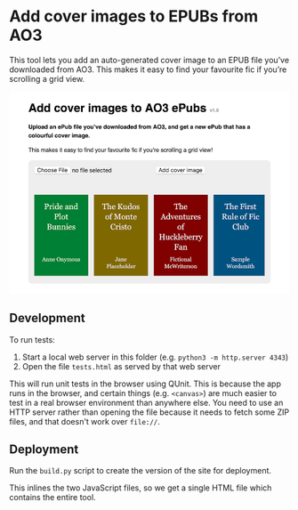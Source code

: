 # Add cover images to EPUBs from AO3

This tool lets you add an auto-generated cover image to an EPUB file you’ve downloaded from AO3.
This makes it easy to find your favourite fic if you’re scrolling a grid view.

<img src="screenshot.png">

## Development

To run tests:

1.  Start a local web server in this folder (e.g. `python3 -m http.server 4343`)
2.  Open the file `tests.html` as served by that web server

This will run unit tests in the browser using QUnit.
This is because the app runs in the browser, and certain things (e.g. `<canvas>`) are much easier to test in a real browser environment than anywhere else.
You need to use an HTTP server rather than opening the file because it needs to fetch some ZIP files, and that doesn't work over `file://`.

## Deployment

Run the `build.py` script to create the version of the site for deployment.

This inlines the two JavaScript files, so we get a single HTML file which contains the entire tool.
